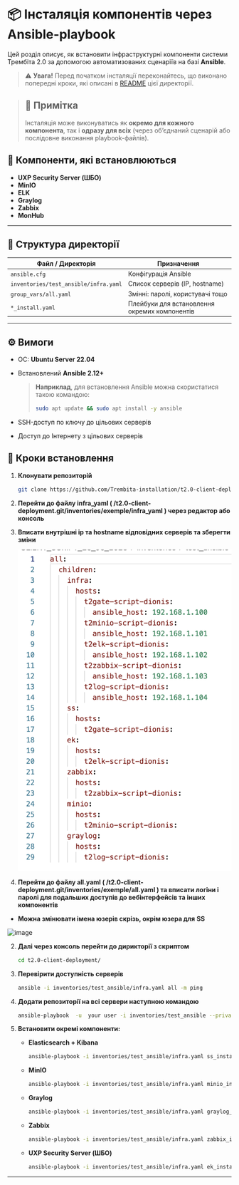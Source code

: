 # 📦 Інсталяція компонентів через Ansible-playbook

Цей розділ описує, як встановити інфраструктурні компоненти системи Трембіта 2.0 за допомогою автоматизованих сценаріїв на базі **Ansible**.

> ⚠️ **Увага!** Перед початком інсталяції переконайтесь, що виконано попередні кроки, які описані в [README](README.md) цієї директорії.

> ## 📌 Примітка
>Інсталяція може виконуватись як **окремо для кожного компонента**, так і **одразу для всіх** (через об’єднаний сценарій або послідовне виконання playbook-файлів).

## 🔧 Компоненти, які встановлюються

- **UXP Security Server (ШБО)**
- **MinIO**
- **ELK**
- **Graylog**
- **Zabbix**
- **MonHub**

---

## 📁 Структура директорії

| Файл / Директорія                          | Призначення                                      |
|-------------------------------------------|--------------------------------------------------|
| `ansible.cfg`                             | Конфігурація Ansible                             |
| `inventories/test_ansible/infra.yaml`     | Список серверів (IP, hostname)                   |
| `group_vars/all.yaml`                     | Змінні: паролі, користувачі тощо                 |
| `*_install.yaml`                          | Плейбуки для встановлення окремих компонентів    |

--- 

## ⚙️ Вимоги

- ОС: **Ubuntu Server 22.04**
- Встановлений **Ansible 2.12+**
  > **Наприклад**, для встановлення Ansible можна скористатися такою командою:  
  >```bash
  >sudo apt update && sudo apt install -y ansible
  >```
  
- SSH-доступ по ключу до цільових серверів
- Доступ до Інтернету з цільових серверів

## 🚀 Кроки встановлення

1. **Клонувати репозиторій**  
   ```bash
   git clone https://github.com/Trembita-installation/t2.0-client-deployment.git
   ```
2. **Перейти до файлу infra_yaml ( /t2.0-client-deployment.git/inventories/exemple/infra_yaml ) через редактор або консоль**
3. **Вписати внутрішні ip та hostname відповідних серверів та зберегти зміни**

   ![infra.yaml](01-ansible/image1.png)

   

5. **Перейти до файлу all.yaml ( /t2.0-client-deployment.git/inventories/exemple/all.yaml ) та вписати логіни і паролі для подальших доступів до вебінтерфейсів та інших компонентів**


* **Можна змінювати імена юзерів скрізь, окрім юзера для** **SS**
  
<img width="675" alt="image" src="https://github.com/user-attachments/assets/6d453482-5acc-4d6d-a404-e451c3eb05e2" />


2. **Далі через консоль перейти до дирикторії з скриптом**
   ```bash
   cd t2.0-client-deployment/
   ```

3. **Перевірити доступність серверів**
   ```bash
   ansible -i inventories/test_ansible/infra.yaml all -m ping
   ```

4. **Додати репозиторії на всі сервери наступною командою**
   ```bash
   ansible-playbook  -u  your user -i inventories/test_ansible --private-key=/path/your/key repa_install.yaml
   ```

5. **Встановити окремі компоненти:**

   - **Elasticsearch + Kibana**
     ```bash
     ansible-playbook -i inventories/test_ansible/infra.yaml ss_install.yaml
     ```

   - **MinIO**
     ```bash
     ansible-playbook -i inventories/test_ansible/infra.yaml minio_install.yaml
     ```

   - **Graylog**
     ```bash
     ansible-playbook -i inventories/test_ansible/infra.yaml graylog_install.yaml
     ```

   - **Zabbix**
     ```bash
     ansible-playbook -i inventories/test_ansible/infra.yaml zabbix_install.yaml
     ```

   - **UXP Security Server (ШБО)**
     ```bash
     ansible-playbook -i inventories/test_ansible/infra.yaml ek_install.yaml
     ```
---



